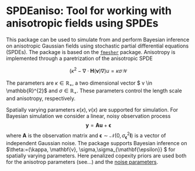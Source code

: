 # SPDEaniso: Tool for working with anisotropic fields using SPDEs
This package can be used to simulate from and perform Bayesian inference on anisotropic Gaussian fields using stochastic partial differential equations (SPDEs). The package is based on the [`fmesher`](https://github.com/inlabru-org/fmesher) package. Anisotropy is implemented through a paretrization of the anisotropic SPDE

```math
(\kappa^2-\nabla\cdot \mathbf{H}({\mathbf{v}})\nabla)u=\kappa\sigma\mathcal{W}
```

The parameters are $\kappa \in  \mathbb{R}_+$, a two dimensional vector $ v \in  \mathbb{R}^{2}$ and $\sigma\in\mathbb{R}_+$. These parameters control the length scale and anisotropy, respectively.

Spatially varying parameters $\kappa(x),v(x)$ are supported for simulation. For Bayesian simulation we consider a linear, noisy observation process
$$ \mathbf{y} = \mathbf{A}\mathbf{u} + \mathbf{\epsilon}$$
where $\mathbf{A}$ is the observation matrix and $\mathbf{\epsilon}\sim\mathcal{N}(0,\sigma_{\mathbf{\epsilon}}^2\mathbf{I})$ is a vector of independent Gaussian noise. The package supports Bayesian inference on $\theta:=(\kappa, \mathbf{v}, \sigma,\sigma_{\mathbf{\epsilon}} $ for spatially varying parameters. Here penalized copexity priors are used both for the anisotrop parameters (see...) and the [noise parameters](https://arxiv.org/abs/1403.4630#:~:text=Proper%20priors%20are%20defined%20to%20penalise%20the%20complexity,both%20in%20the%20univariate%20and%20the%20multivariate%20case.).
